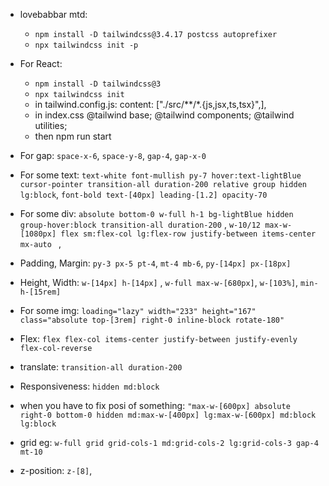 - lovebabbar mtd:
    - `npm install -D tailwindcss@3.4.17 postcss autoprefixer `
    - `npx tailwindcss init -p`

- For React:
    - `npm install -D tailwindcss@3`
    - `npx tailwindcss init`
    - in tailwind.config.js: content: ["./src/**/*.{js,jsx,ts,tsx}",],
    - in index.css
        @tailwind base;
        @tailwind components;
        @tailwind utilities;
    - then npm run start
    
- For gap: `space-x-6`, `space-y-8`, `gap-4`, `gap-x-0`

- For some text: 
    `text-white font-mullish py-7 hover:text-lightBlue cursor-pointer transition-all duration-200 relative group hidden lg:block`, `font-bold text-[40px] leading-[1.2] opacity-70`

- For some div:
    `absolute bottom-0 w-full h-1 bg-lightBlue hidden group-hover:block transition-all duration-200` , `w-10/12 max-w-[1080px] flex sm:flex-col lg:flex-row justify-between items-center mx-auto ` , 

- Padding, Margin: `py-3 px-5 pt-4`, `mt-4 mb-6`, `py-[14px] px-[18px]`

- Height, Width: `w-[14px] h-[14px]` , `w-full max-w-[680px]`, `w-[103%]`, `min-h-[15rem]`

- For some img: `loading="lazy" width="233" height="167" class="absolute top-[3rem] right-0 inline-block rotate-180"`

- Flex: `flex flex-col items-center justify-between justify-evenly flex-col-reverse`

- translate: `transition-all duration-200`

- Responsiveness: `hidden md:block`

- when you have to fix posi of something: `"max-w-[600px] absolute right-0 bottom-0 hidden md:max-w-[400px] lg:max-w-[600px] md:block lg:block`

- grid eg: `w-full grid grid-cols-1 md:grid-cols-2 lg:grid-cols-3 gap-4 mt-10`

- z-position: `z-[8]`, 